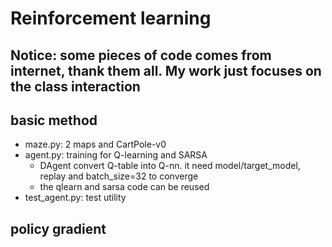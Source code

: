 # Reinforcement learning

## Notice: some pieces of code comes from internet, thank them all. My work just focuses on the class interaction

## basic method
* maze.py: 2 maps and CartPole-v0
* agent.py: training for Q-learning and SARSA
  + DAgent convert Q-table into Q-nn. it need model/target_model, replay and batch_size=32 to converge
  + the qlearn and sarsa code can be reused
* test_agent.py: test utility

## policy gradient
